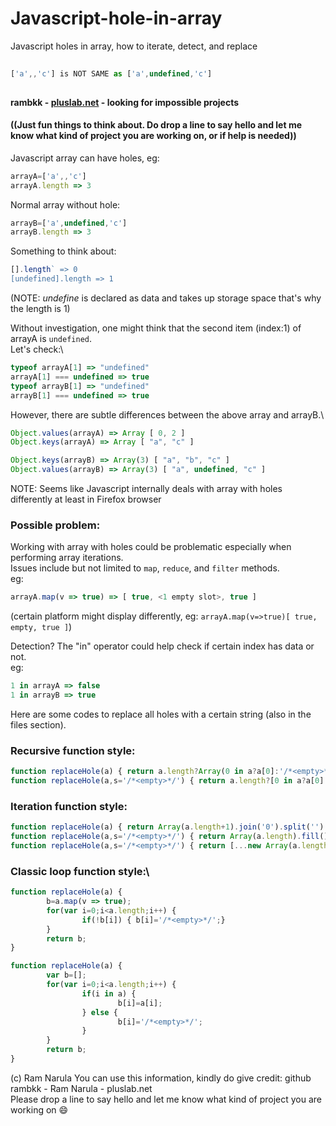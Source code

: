 # Javascript-hole-in-array
Javascript holes in array, how to iterate, detect, and replace

```JavaScript
  
['a',,'c'] is NOT SAME as ['a',undefined,'c']
  
```

**rambkk - [pluslab.net](https://pluslab.net/blog/) - looking for impossible projects**
#### ((Just fun things to think about. Do drop a line to say hello and let me know what kind of project you are working on, or if help is needed))

Javascript array can have holes, eg:
```JavaScript
arrayA=['a',,'c']
arrayA.length => 3
```
Normal array without hole:
```JavaScript
arrayB=['a',undefined,'c']
arrayB.length => 3
```
Something to think about:
```JavaScript
[].length` => 0
[undefined].length => 1
```
(NOTE: *undefine* is declared as data and takes up storage space that's why the length is 1)

Without investigation, one might think that the second item (index:1) of arrayA is `undefined`.\
Let's check:\
```JavaScript
typeof arrayA[1] => "undefined"
arrayA[1] === undefined => true
typeof arrayB[1] => "undefined"
arrayB[1] === undefined => true
```

However, there are subtle differences between the above array and arrayB.\
```JavaScript
Object.values(arrayA) => Array [ 0, 2 ]
Object.keys(arrayA) => Array [ "a", "c" ]

Object.keys(arrayB) => Array(3) [ "a", "b", "c" ]
Object.values(arrayB) => Array(3) [ "a", undefined, "c" ]
```
NOTE: Seems like Javascript internally deals with array with holes differently at least in Firefox browser

### Possible problem:
Working with array with holes could be problematic especially when performing array iterations.\
Issues include but not limited to `map`, `reduce`, and `filter` methods.\
eg:

```JavaScript
arrayA.map(v => true) => [ true, <1 empty slot>, true ]
```
(certain platform might display differently, eg: `arrayA.map(v=>true)[ true, empty, true ]`)

Detection? The "in" operator could help check if certain index has data or not.\
eg:
```JavaScript
1 in arrayA => false
1 in arrayB => true
```

Here are some codes to replace all holes with a certain string (also in the files section).

### Recursive function style:
```JavaScript
function replaceHole(a) { return a.length?Array(0 in a?a[0]:'/*<empty>*/').concat(replaceHole(a.slice(1)):[]; }
function replaceHole(a,s='/*<empty>*/') { return a.length?[0 in a?a[0]:s, ...replaceHole(a.slice(1))]:[]; }
```

### Iteration function style:
```JavaScript
function replaceHole(a) { return Array(a.length+1).join('0').split('').map((_,k)=>k in a?a[k]:'/*<empty>*/'); }
function replaceHole(a,s='/*<empty>*/') { return Array(a.length).fill().map((_,k)=>k in a?a[k]:s); }
function replaceHole(a,s='/*<empty>*/') { return [...new Array(a.length)].map((_,k)=>k in a?a[k]:s); }
```

### Classic loop function style:\
```JavaScript
function replaceHole(a) {
        b=a.map(v => true);
        for(var i=0;i<a.length;i++) {
                if(!b[i]) { b[i]='/*<empty>*/';}
        }
        return b;
}
```
```JavaScript
function replaceHole(a) {
        var b=[];
        for(var i=0;i<a.length;i++) {
                if(i in a) {
                        b[i]=a[i];
                } else {
                        b[i]='/*<empty>*/';
                }
        }
        return b;
}
```



(c) Ram Narula You can use this information, kindly do give credit: github rambkk - Ram Narula - pluslab.net  
Please drop a line to say hello and let me know what kind of project you are working on 😄
